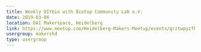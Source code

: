```yaml
---
title: Weekly DIYbio with Biotop Community Lab e.V.
date: 2019-03-06
location: DAI Makerspace, Heidelberg
link: https://www.meetup.com/Heidelberg-Makers-Meetup/events/qrztwpyzfbjb/
usergroup: makershd
type: usergroup
---
```

